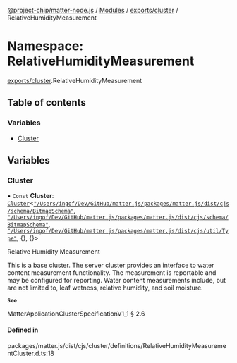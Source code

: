 [@project-chip/matter-node.js](../README.md) / [Modules](../modules.md) / [exports/cluster](exports_cluster.md) / RelativeHumidityMeasurement

# Namespace: RelativeHumidityMeasurement

[exports/cluster](exports_cluster.md).RelativeHumidityMeasurement

## Table of contents

### Variables

- [Cluster](exports_cluster.RelativeHumidityMeasurement.md#cluster)

## Variables

### Cluster

• `Const` **Cluster**: [`Cluster`](exports_cluster.md#cluster)<[`"/Users/ingof/Dev/GitHub/matter.js/packages/matter.js/dist/cjs/schema/BitmapSchema"`](export._internal_.__Users_ingof_Dev_GitHub_matter_js_packages_matter_js_dist_cjs_schema_BitmapSchema_.md), [`"/Users/ingof/Dev/GitHub/matter.js/packages/matter.js/dist/cjs/schema/BitmapSchema"`](export._internal_.__Users_ingof_Dev_GitHub_matter_js_packages_matter_js_dist_cjs_schema_BitmapSchema_.md), [`"/Users/ingof/Dev/GitHub/matter.js/packages/matter.js/dist/cjs/util/Type"`](export._internal_.__Users_ingof_Dev_GitHub_matter_js_packages_matter_js_dist_cjs_util_Type_.md), {}, {}\>

Relative Humidity Measurement

This is a base cluster. The server cluster provides an interface to water content measurement functionality. The
measurement is reportable and may be configured for reporting. Water content measurements include, but are not
limited to, leaf wetness, relative humidity, and soil moisture.

**`See`**

MatterApplicationClusterSpecificationV1_1 § 2.6

#### Defined in

packages/matter.js/dist/cjs/cluster/definitions/RelativeHumidityMeasurementCluster.d.ts:18
